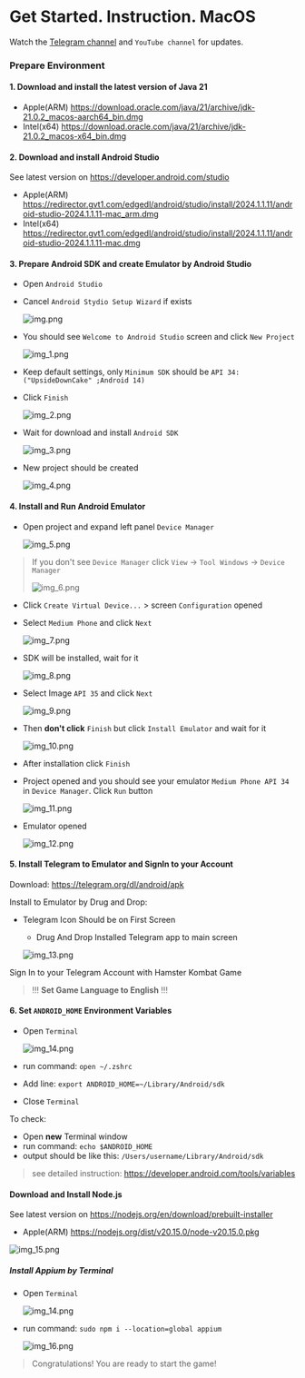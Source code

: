
# Get Started. Instruction. MacOS
Watch the [Telegram channel](https://t.me/hamster_kombat_farm_bot_free) and `YouTube channel` for updates.

### Prepare Environment

#### 1. Download and install the latest version of Java 21
- Apple(ARM) https://download.oracle.com/java/21/archive/jdk-21.0.2_macos-aarch64_bin.dmg
- Intel(x64) https://download.oracle.com/java/21/archive/jdk-21.0.2_macos-x64_bin.dmg

#### 2. Download and install Android Studio
See latest version on https://developer.android.com/studio
- Apple(ARM) https://redirector.gvt1.com/edgedl/android/studio/install/2024.1.1.11/android-studio-2024.1.1.11-mac_arm.dmg
- Intel(x64) https://redirector.gvt1.com/edgedl/android/studio/install/2024.1.1.11/android-studio-2024.1.1.11-mac.dmg

#### 3. Prepare Android SDK and create Emulator by Android Studio
- Open `Android Studio`
- Cancel `Android Stydio Setup Wizard` if exists

  ![img.png](img.png)
- You should see `Welcome to Android Studio` screen and click `New Project`

  ![img_1.png](img_1.png)
- Keep default settings, only `Minimum SDK` should be `API 34: ("UpsideDownCake" ;Android 14)`
- Click `Finish`

  ![img_2.png](img_2.png)
- Wait for download and install `Android SDK`

  ![img_3.png](img_3.png)
- New project should be created

  ![img_4.png](img_4.png)

#### 4. Install and Run Android Emulator
- Open project and expand left panel `Device Manager`

  ![img_5.png](img_5.png)
> If you don't see `Device Manager` click `View` -> `Tool Windows` -> `Device Manager`
>
> ![img_6.png](img_6.png)
- Click `Create Virtual Device...` > screen `Configuration` opened
- Select `Medium Phone` and click `Next`

  ![img_7.png](img_7.png)
- SDK will be installed, wait for it

  ![img_8.png](img_8.png)
- Select Image `API 35` and click `Next`

  ![img_9.png](img_9.png)
- Then **don't click** `Finish` but click `Install Emulator` and wait for it

  ![img_10.png](img_10.png)
- After installation click `Finish`
- Project opened and you should see your emulator `Medium Phone API 34` in `Device Manager`. Click `Run` button

  ![img_11.png](img_11.png)
- Emulator opened

  ![img_12.png](img_12.png)

#### 5. Install Telegram to Emulator and SignIn to your Account
Download: https://telegram.org/dl/android/apk

Install to Emulator by Drug and Drop:

- Telegram Icon Should be on First Screen
    - Drug And Drop Installed Telegram app to main screen

  ![img_13.png](img_13.png)

Sign In to your Telegram Account with Hamster Kombat Game

> !!! **Set Game Language to English** !!!

#### 6. Set `ANDROID_HOME` Environment Variables
- Open `Terminal`

  ![img_14.png](img_14.png)
- run command: `open ~/.zshrc`
- Add line: `export ANDROID_HOME=~/Library/Android/sdk`
- Close `Terminal`

To check:
- Open **new** Terminal window
- run command: `echo $ANDROID_HOME`
- output should be like this: `/Users/username/Library/Android/sdk`

> see detailed instruction: https://developer.android.com/tools/variables

#### Download and Install Node.js
See latest version on https://nodejs.org/en/download/prebuilt-installer

- Apple(ARM) https://nodejs.org/dist/v20.15.0/node-v20.15.0.pkg

![img_15.png](img_15.png)

##### Install Appium by Terminal
- Open `Terminal`

  ![img_14.png](img_14.png)
- run command: `sudo npm i --location=global appium`

  ![img_16.png](img_16.png)

> Congratulations! You are ready to start the game!

